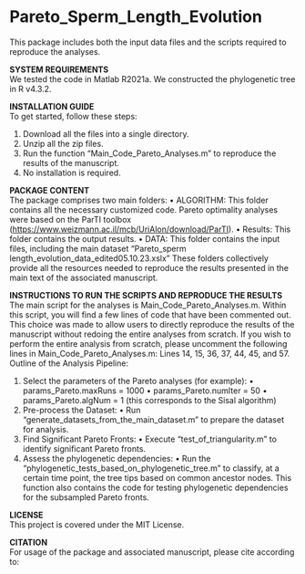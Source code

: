 # Pareto_Sperm_Length_Evolution
This package includes both the input data files and the scripts required to reproduce the analyses.

**SYSTEM REQUIREMENTS**  
We tested the code in Matlab R2021a. We constructed the phylogenetic tree in R v4.3.2.

**INSTALLATION GUIDE**  
To get started, follow these steps:
1.	Download all the files into a single directory.
2.	Unzip all the zip files.
3.	Run the function “Main_Code_Pareto_Analyses.m” to reproduce the results of the manuscript.
4.	No installation is required.

**PACKAGE CONTENT**  
The package comprises two main folders:
•	ALGORITHM: This folder contains all the necessary customized code. Pareto optimality analyses were based on the ParTI toolbox (https://www.weizmann.ac.il/mcb/UriAlon/download/ParTI). 
•	Results: This folder contains the output results.
•	DATA: This folder contains the input files, including the main dataset “Pareto_sperm length_evolution_data_edited05.10.23.xslx”
These folders collectively provide all the resources needed to reproduce the results presented in the main text of the associated manuscript.

**INSTRUCTIONS TO RUN THE SCRIPTS AND REPRODUCE THE RESULTS**  
The main script for the analyses is Main_Code_Pareto_Analyses.m. Within this script, you will find a few lines of code that have been commented out. This choice was made to allow users to directly reproduce the results of the manuscript without redoing the entire analyses from scratch. 
If you wish to perform the entire analysis from scratch, please uncomment the following lines in Main_Code_Pareto_Analyses.m: Lines 14, 15, 36, 37, 44, 45, and 57.
Outline of the Analysis Pipeline:
1.	Select the parameters of the Pareto analyses (for example):
•	params_Pareto.maxRuns = 1000
•	params_Pareto.numIter = 50
•	params_Pareto.algNum   = 1   (this corresponds to the Sisal algorithm)
2.	Pre-process the Dataset:
•	Run “generate_datasets_from_the_main_dataset.m” to prepare the dataset for analysis.
3.	Find Significant Pareto Fronts:
•	Execute “test_of_triangularity.m” to identify significant Pareto fronts.
4.	Assess the phylogenetic dependencies:
•	Run the “phylogenetic_tests_based_on_phylogenetic_tree.m” to classify, at a certain time point, the tree tips based on common ancestor nodes. This function also contains the code for testing phylogenetic dependencies for the subsampled Pareto fronts.

**LICENSE**  
This project is covered under the MIT License.

**CITATION**  
For usage of the package and associated manuscript, please cite according to:





